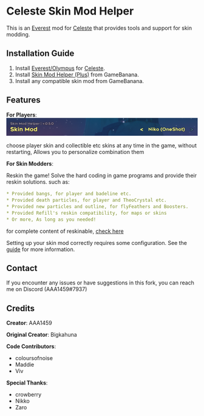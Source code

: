 Celeste Skin Mod Helper
==========================
This is an [Everest](https://everestapi.github.io/) mod for [Celeste](http://www.celestegame.com/) 
that provides tools and support for skin modding.


Installation Guide
------------------
1. Install [Everest/Olympus](https://everestapi.github.io/) for [Celeste](http://www.celestegame.com/).
2. Install [Skin Mod Helper (Plus)](https://gamebanana.com/mods/473796) from GameBanana.
3. Install any compatible skin mod from GameBanana.

Features
------------
**For Players**:
![menu](docs/img/menu.png)

choose player skin and collectible etc skins at any time in the game, without restarting, 
Allows you to personalize combination them


 
**For Skin Modders**:

Reskin the game! Solve the hard coding in game programs and provide their reskin solutions. such as:
```yaml
* Provided bangs, for player and badeline etc.  
* Provided death particles, for player and TheoCrystal etc.  
* Provided new particles and outline, for flyFeathers and Boosters.  
* Provided Refill's reskin compatibility, for maps or skins
* Or more, As long as you needed! 
```
for complete content of reskinable, [check here](https://github.com/AAA1459/SkinModHelper/wiki/Textures-list-of-Various-Type)

Setting up your skin mod correctly requires some configuration. 
See the [guide](docs/guide/README.md) for more information.


Contact
-------
If you encounter any issues or have suggestions in this fork, you can reach me on Discord (AAA1459#7937)


Credits
-------
**Creator**: AAA1459

**Original Creator**: Bigkahuna

**Code Contributors**:
* coloursofnoise
* Maddie
* Viv

**Special Thanks**:
* crowberry
* Nikko
* Zaro